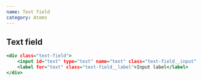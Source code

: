 ```yaml
---
name: Text field
category: Atoms
---
```


## Text field
```text-field.html
<div class="text-field">
    <input id="text" type="text" name="text" class="text-field__input" placeholder="Placeholder" />
    <label for="text" class="text-field__label">Input label</label>
</div>
```